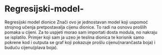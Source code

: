 # Regresijski-model-
Regresijski model dionice 
Znači ovo je jednostavan model koji uspomoć strojnog učenja pretpostavalja cijenu dionice. To radi na osnovu prošlih pomaka u cijeni. 
Za to uspjeti morao sam importati dosta modula, no nakraju se isplatilo. Primjer koji sam ja uzeo je teslina dionica te korisnik samo pokrene kod i outputa se graf koji pokazuje prošlu cijenu(narančasta boja) i buduću cijenu(plava boja).
